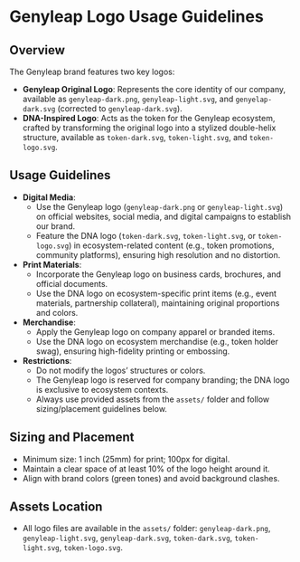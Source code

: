 # Genyleap Logo Usage Guidelines

## Overview
The Genyleap brand features two key logos:
- **Genyleap Original Logo**: Represents the core identity of our company, available as `genyleap-dark.png`, `genyleap-light.svg`, and `genyelap-dark.svg` (corrected to `genyleap-dark.svg`).
- **DNA-Inspired Logo**: Acts as the token for the Genyleap ecosystem, crafted by transforming the original logo into a stylized double-helix structure, available as `token-dark.svg`, `token-light.svg`, and `token-logo.svg`.

## Usage Guidelines
- **Digital Media**: 
  - Use the Genyleap logo (`genyleap-dark.png` or `genyleap-light.svg`) on official websites, social media, and digital campaigns to establish our brand.
  - Feature the DNA logo (`token-dark.svg`, `token-light.svg`, or `token-logo.svg`) in ecosystem-related content (e.g., token promotions, community platforms), ensuring high resolution and no distortion.
- **Print Materials**: 
  - Incorporate the Genyleap logo on business cards, brochures, and official documents.
  - Use the DNA logo on ecosystem-specific print items (e.g., event materials, partnership collateral), maintaining original proportions and colors.
- **Merchandise**: 
  - Apply the Genyleap logo on company apparel or branded items.
  - Use the DNA logo on ecosystem merchandise (e.g., token holder swag), ensuring high-fidelity printing or embossing.
- **Restrictions**: 
  - Do not modify the logos’ structures or colors.
  - The Genyleap logo is reserved for company branding; the DNA logo is exclusive to ecosystem contexts.
  - Always use provided assets from the `assets/` folder and follow sizing/placement guidelines below.

## Sizing and Placement
- Minimum size: 1 inch (25mm) for print; 100px for digital.
- Maintain a clear space of at least 10% of the logo height around it.
- Align with brand colors (green tones) and avoid background clashes.

## Assets Location
- All logo files are available in the `assets/` folder: `genyleap-dark.png`, `genyleap-light.svg`, `genyleap-dark.svg`, `token-dark.svg`, `token-light.svg`, `token-logo.svg`.